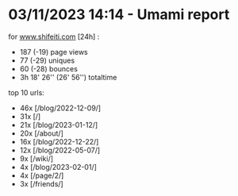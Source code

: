 # 03/11/2023 14:14 - Umami report
for www.shifeiti.com [24h] :

 - 187 (-19) page views
 - 77 (-29) uniques
 - 60 (-28) bounces
 - 3h 18' 26'' (26' 56'') totaltime


top 10 urls:
 - 46x [/blog/2022-12-09/]
 - 31x [/]
 - 21x [/blog/2023-01-12/]
 - 20x [/about/]
 - 16x [/blog/2022-12-22/]
 - 12x [/blog/2022-05-07/]
 - 9x [/wiki/]
 - 4x [/blog/2023-02-01/]
 - 4x [/page/2/]
 - 3x [/friends/]


